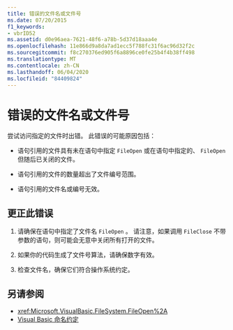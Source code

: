```yaml
---
title: 错误的文件名或文件号
ms.date: 07/20/2015
f1_keywords:
- vbrID52
ms.assetid: d0e96aea-7621-48f6-a78b-5d37d18aaa4e
ms.openlocfilehash: 11e866d9a8da7ad1ecc5f788fc31f6ac96d32f2c
ms.sourcegitcommit: f8c270376ed905f6a8896ce0fe25b4f4b38ff498
ms.translationtype: MT
ms.contentlocale: zh-CN
ms.lasthandoff: 06/04/2020
ms.locfileid: "84409824"
---
```

# <a name="bad-file-name-or-number"></a>错误的文件名或文件号
尝试访问指定的文件时出错。 此错误的可能原因包括：  
  
- 语句引用的文件具有未在语句中指定 `FileOpen` 或在语句中指定的、 `FileOpen` 但随后已关闭的文件。  
  
- 语句引用的文件的数量超出了文件编号范围。  
  
- 语句引用的文件名或编号无效。  
  
## <a name="to-correct-this-error"></a>更正此错误  
  
1. 请确保在语句中指定了文件名 `FileOpen` 。 请注意，如果调用 `FileClose` 不带参数的语句，则可能会无意中关闭所有打开的文件。  
  
2. 如果你的代码生成了文件号算法，请确保数字有效。  
  
3. 检查文件名，确保它们符合操作系统约定。  
  
## <a name="see-also"></a>另请参阅

- <xref:Microsoft.VisualBasic.FileSystem.FileOpen%2A>
- [Visual Basic 命名约定](../../programming-guide/program-structure/naming-conventions.md)
